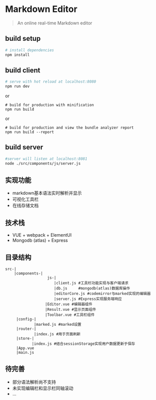# Markdown Editor

> An online real-time Markdown editor

## build setup

``` bash
# install dependencies
npm install
```

## build client
```bash
# serve with hot reload at localhost:8080
npm run dev
```
or
```
# build for production with minification
npm run build
```
or
```
# build for production and view the bundle analyzer report
npm run build --report
```

## build server
```bash
#server will listen at localhost:8081
node ./src/components/js/server.js
```

## 实现功能
+ markdown基本语法实时解析并显示
+ 可视化工具栏
+ 在线存储文档

## 技术栈
+ VUE + webpack + ElementUI
+ Mongodb (atlas) + Express


## 目录结构
```
src-|
    |components-|
                   js-|
                      |client.js #工具栏功能实现与客户端请求
                      |db.js     #mongodb(atlas)数据库操作
                      |editorCore.js #codemirror与marked实现的编辑器
                      |server.js #Express实现服务端响应
                  |Editor.vue #编辑器组件
                  |Result.vue #显示页面组件
                  |Toolbar.vue #工具栏组件
     |config-|
             |marked.js #marked设置
     |router-|
             |index.js #用于页面刷新
     |store-| 
            |index.js #结合sessionStorage实现用户数据更新于保存
     |App.vue
     |main.js
```

## 待完善
+ 部分语法解析尚不支持
+ 未实现编辑栏和显示栏同轴滚动
+ ...



